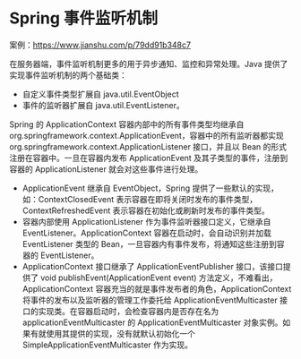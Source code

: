 Spring 事件监听机制
=================

案例：https://www.jianshu.com/p/79dd91b348c7

在服务器端，事件监听机制更多的用于异步通知、监控和异常处理。Java 提供了实现事件监听机制的两个基础类：
- 自定义事件类型扩展自 java.util.EventObject
- 事件的监听器扩展自 java.util.EventListener。

Spring 的 ApplicationContext 容器内部中的所有事件类型均继承自 org.springframework.context.ApplicationEvent，容器中的所有监听器都实现 org.springframework.context.ApplicationListener 接口，并且以 Bean 的形式注册在容器中。一旦在容器内发布 ApplicationEvent 及其子类型的事件，注册到容器的 ApplicationListener 就会对这些事件进行处理。
- ApplicationEvent 继承自 EventObject，Spring 提供了一些默认的实现，如：ContextClosedEvent 表示容器在即将关闭时发布的事件类型，ContextRefreshedEvent 表示容器在初始化或刷新时发布的事件类型。
- 容器内部使用 ApplicationListener 作为事件监听器接口定义，它继承自 EventListener。ApplicationContext 容器在启动时，会自动识别并加载 EventListener 类型的 Bean，一旦容器内有事件发布，将通知这些注册到容器的 EventListener。
- ApplicationContext 接口继承了 ApplicationEventPublisher 接口，该接口提供了 void publishEvent(ApplicationEvent event) 方法定义，不难看出，ApplicationContext 容器充当的就是事件发布者的角色，ApplicationContext 将事件的发布以及监听器的管理工作委托给 ApplicationEventMulticaster 接口的实现类。在容器启动时，会检查容器内是否存在名为 applicationEventMulticaster 的 ApplicationEventMulticaster 对象实例。如果有就使用其提供的实现，没有就默认初始化一个 SimpleApplicationEventMulticaster 作为实现。
